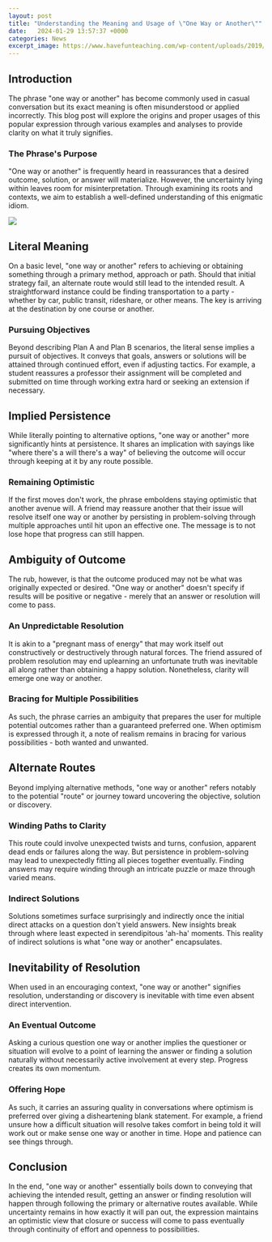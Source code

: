 ```yaml
---
layout: post
title: "Understanding the Meaning and Usage of \"One Way or Another\""
date:   2024-01-29 13:57:37 +0000
categories: News
excerpt_image: https://www.havefunteaching.com/wp-content/uploads/2019/04/understanding-meaning-worksheet.jpg
---
```

## Introduction
The phrase "one way or another" has become commonly used in casual conversation but its exact meaning is often misunderstood or applied incorrectly. This blog post will explore the origins and proper usages of this popular expression through various examples and analyses to provide clarity on what it truly signifies.

### The Phrase's Purpose
"One way or another" is frequently heard in reassurances that a desired outcome, solution, or answer will materialize. However, the uncertainty lying within leaves room for misinterpretation. Through examining its roots and contexts, we aim to establish a well-defined understanding of this enigmatic idiom.


![](https://www.havefunteaching.com/wp-content/uploads/2019/04/understanding-meaning-worksheet.jpg)
## Literal Meaning
On a basic level, "one way or another" refers to achieving or obtaining something through a primary method, approach or path. Should that initial strategy fail, an alternate route would still lead to the intended result. A straightforward instance could be finding transportation to a party - whether by car, public transit, rideshare, or other means. The key is arriving at the destination by one course or another.

### Pursuing Objectives
Beyond describing Plan A and Plan B scenarios, the literal sense implies a pursuit of objectives. It conveys that goals, answers or solutions will be attained through continued effort, even if adjusting tactics. For example, a student reassures a professor their assignment will be completed and submitted on time through working extra hard or seeking an extension if necessary.

## Implied Persistence
While literally pointing to alternative options, "one way or another" more significantly hints at persistence. It shares an implication with sayings like "where there's a will there's a way" of believing the outcome will occur through keeping at it by any route possible.

### Remaining Optimistic
If the first moves don't work, the phrase emboldens staying optimistic that another avenue will. A friend may reassure another that their issue will resolve itself one way or another by persisting in problem-solving through multiple approaches until hit upon an effective one. The message is to not lose hope that progress can still happen.

## Ambiguity of Outcome
The rub, however, is that the outcome produced may not be what was originally expected or desired. "One way or another" doesn't specify if results will be positive or negative - merely that an answer or resolution will come to pass.

### An Unpredictable Resolution
It is akin to a "pregnant mass of energy" that may work itself out constructively or destructively through natural forces. The friend assured of problem resolution may end uplearning an unfortunate truth was inevitable all along rather than obtaining a happy solution. Nonetheless, clarity will emerge one way or another.

### Bracing for Multiple Possibilities
As such, the phrase carries an ambiguity that prepares the user for multiple potential outcomes rather than a guaranteed preferred one. When optimism is expressed through it, a note of realism remains in bracing for various possibilities - both wanted and unwanted.

## Alternate Routes
Beyond implying alternative methods, "one way or another" refers notably to the potential "route" or journey toward uncovering the objective, solution or discovery.

### Winding Paths to Clarity
This route could involve unexpected twists and turns, confusion, apparent dead ends or failures along the way. But persistence in problem-solving may lead to unexpectedly fitting all pieces together eventually. Finding answers may require winding through an intricate puzzle or maze through varied means.

### Indirect Solutions
Solutions sometimes surface surprisingly and indirectly once the initial direct attacks on a question don't yield answers. New insights break through where least expected in serendipitous 'ah-ha' moments. This reality of indirect solutions is what "one way or another" encapsulates.

## Inevitability of Resolution
When used in an encouraging context, "one way or another" signifies resolution, understanding or discovery is inevitable with time even absent direct intervention.

### An Eventual Outcome
Asking a curious question one way or another implies the questioner or situation will evolve to a point of learning the answer or finding a solution naturally without necessarily active involvement at every step. Progress creates its own momentum.

### Offering Hope
As such, it carries an assuring quality in conversations where optimism is preferred over giving a disheartening blank statement. For example, a friend unsure how a difficult situation will resolve takes comfort in being told it will work out or make sense one way or another in time. Hope and patience can see things through.

## Conclusion
In the end, "one way or another" essentially boils down to conveying that achieving the intended result, getting an answer or finding resolution will happen through following the primary or alternative routes available. While uncertainty remains in how exactly it will pan out, the expression maintains an optimistic view that closure or success will come to pass eventually through continuity of effort and openness to possibilities.
